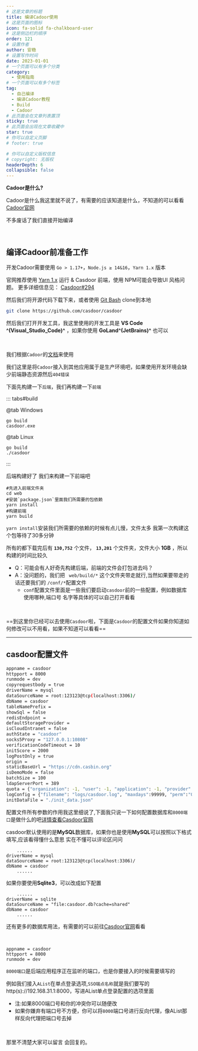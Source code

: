 ```yaml
---
# 这是文章的标题
title: 编译Cadoor使用
# 这是页面的图标
icon: fa-solid fa-chalkboard-user
# 这是侧边栏的顺序
order: 121
# 设置作者
author: 安稳
# 设置写作时间
date: 2023-01-01
# 一个页面可以有多个分类
category:
  - 使用指南
# 一个页面可以有多个标签
tag:
  - 自己编译
  - 编译Cadoor教程
  - Build
  - Cadoor
# 此页面会在文章列表置顶
sticky: true
# 此页面会出现在文章收藏中
star: true
# 你可以自定义页脚
# footer: true

# 你可以自定义版权信息
# copyright: 无版权
headerDepth: 6
collapsible: false
---
```


<!-- 你可以通过设置页面的 Frontmatter，在页面禁用功能与布局。 -->

<!-- more -->

**Cadoor是什么?**

Cadoor是什么我这里就不说了，有需要的应该知道是什么，不知道的可以看看[Cadoor官网](https://casdoor.org/zh/docs/overview)

不多废话了我们直接开始编译

<br/>



## **编译Cadoor前准备工作**

开发Cadoor需要使用 `Go > 1.17+`，`Node.js ≥ 14&16`，`Yarn 1.x` 版本

官网推荐使用  [Yarn 1.x](https://classic.yarnpkg.com/en/docs/install) 运行 & Casdoor 前端，使用 NPM可能会导致UI 风格问题。 更多详细信息见： [Casdoor#294](https://github.com/casdoor/casdoor/issues/294)



然后我们将开源代码下载下来，或者使用 [Git Bash](https://git-scm.com/download/win) clone到本地

```bash title="git"
git clone https://github.com/casdoor/casdoor
```

然后我们打开开发工具，我这里使用的开发工具是 **VS Code ^(Visual_Studio_Code)^** ，如果你使用 **GoLand^(JetBrains)^** 也可以

<br/>

我们根据`Cadoor`的[文档](https://casdoor.org/zh/docs/basic/server-installation#%E7%94%9F%E4%BA%A7%E6%A8%A1%E5%BC%8F)来使用

我们这里是将`Cadoor`接入到其他应用属于是生产环境吧，如果使用开发环境会缺少前端静态资源然后`404错误`

下面先构建一下`后端`，我们再构建一下`前端`

::: tabs#build

@tab Windows

```
go build
casdoor.exe
```

@tab Linux

```
go build
./casdoor
```

:::

后端构建好了 我们来构建一下前端吧

```bash{2,4,6}
#先进入前端文件夹
cd web
#安装`package.json`里面我们所需要的包依赖
yarn install
#构建前端
yarn build
```

`yarn install`安装我们所需要的依赖的时候有点儿慢，文件太多 我第一次构建这个包等待了30多分钟

所有的都下载完后有 **`130,752`** 个文件， **`13,201`** 个文件夹，文件大小 **1GB** ，所以构建的时间比较久

- Q：可能会有人好奇先构建后端，前端的文件会打包进去吗？
- A：没问题的，我们把 ` web/build/*` 这个文件夹带走就行,当然如果要带走的话还要我们的 `/conf/*`配置文件
  - `conf`配置文件里面是一些我们要启动`casdoor`前的一些配置，例如数据库使用哪种,端口号 名字等具体的可以自己打开看看

<br/>

==到这里你已经可以去使用`Casdoor`啦，下面是`Casdoor`的配置文件如果你知道如何修改可以不用看，如果不知道可以看看==

-----



## **casdoor配置文件**

```bash title="conf"
appname = casdoor
httpport = 8000
runmode = dev
copyrequestbody = true
driverName = mysql
dataSourceName = root:123123@tcp(localhost:3306)/
dbName = casdoor
tableNamePrefix =
showSql = false
redisEndpoint =
defaultStorageProvider = 
isCloudIntranet = false
authState = "casdoor"
socks5Proxy = "127.0.0.1:10808"
verificationCodeTimeout = 10
initScore = 2000
logPostOnly = true
origin =
staticBaseUrl = "https://cdn.casbin.org"
isDemoMode = false
batchSize = 100
ldapServerPort = 389
quota = {"organization": -1, "user": -1, "application": -1, "provider": -1}
logConfig = {"filename": "logs/casdoor.log", "maxdays":99999, "perm":"0770"}
initDataFile = "./init_data.json"
```

配置文件所有参数的作用我这里细说了,下面我只说一下如何配置数据库和`8000端口`是做什么的吧[详情查看Casdoor官网](https://casdoor.org/zh/docs/basic/server-installation#%E9%80%9A%E8%BF%87-ini-%E6%96%87%E4%BB%B6%E9%85%8D%E7%BD%AE)

casdoor默认使用的是**MySQL**数据库，如果你也是使用**MySQL**可以按照以下格式填写,应该看得懂什么意思 实在不懂可以评论区问问

```bash{2-4} title="conf"
	......
driverName = mysql
dataSourceName = root:123123@tcp(localhost:3306)/
dbName = casdoor
	......
```

如果你要使用**Sqlite3**，可以改成如下配置

```bash{2-4} title="conf"
	......
driverName = sqlite
dataSourceName = "file:casdoor.db?cache=shared"
dbName = casdoor
	......
```

还有更多的数据库用法，有需要的可以前往[Casdoor官网](https://casdoor.org/zh/docs/basic/server-installation#%E6%95%B0%E6%8D%AE%E5%BA%93)看看

<br/>

```bash{2} title="conf"
appname = casdoor
httpport = 8000
runmode = dev
```

`8000端口`是后端应用程序正在监听的端口，也是你要接入的时候需要填写的

例如我们接入`AList`在单点登录选项,`SSO端点名称`就是我们要写的 http(s)\://192.168.31.1:8000，写进AList单点登录配置的选项里面

- 注:如果8000端口号和你的冲突你可以随便改
- 如果你嫌弃有端口号不方便，你可以将`8000`端口号进行反向代理，像AList那样反向代理把端口号去掉

<br/>

那里不清楚大家可以留言 会回复的。

